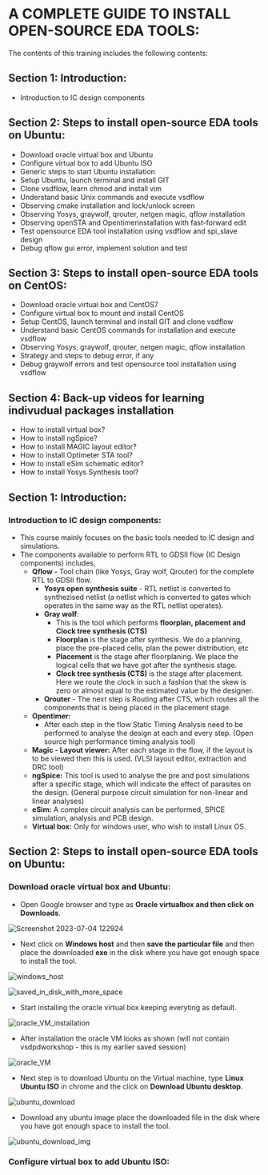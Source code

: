 # **A COMPLETE GUIDE TO INSTALL OPEN-SOURCE EDA TOOLS:** 

The contents of this training includes the following contents:
## Section 1: Introduction:
 * Introduction to IC design components
## Section 2: Steps to install open-source EDA tools on Ubuntu:
 * Download oracle virtual box and Ubuntu
 * Configure virtual box to add Ubuntu ISO
 * Generic steps to start Ubuntu installation
 * Setup Ubuntu, launch terminal and install GIT
 * Clone vsdflow, learn chmod and install vim
 * Understand basic Unix commands and execute vsdflow
 * Observing cmake installation and lock/unlock screen
 * Observing Yosys, graywolf, qrouter, netgen magic, qflow installation
 * Observing openSTA and Opentimerinstallation with fast-forward edit
 * Test opensource EDA tool installation using vsdflow and spi_slave design
 * Debug qflow gui error, implement solution and test
## Section 3: Steps to install open-source EDA tools on CentOS:
 * Download oracle virtual box and CentOS7
 * Configure virtual box to mount and install CentOS 
 * Setup CentOS, launch terminal and install GIT and clone vsdflow
 * Understand basic CentOS commands for installation and execute vsdflow
 * Observing Yosys, graywolf, qrouter, netgen magic, qflow installation
 * Strategy and steps to debug error, if any
 * Debug graywolf errors and test opensource tool installation using vsdflow
## Section 4: Back-up videos for learning indivudual packages installation
 * How to install virtual box?
 * How to install ngSpice?
 * How to install MAGIC layout editor?
 * How to install Optimeter STA tool?
 * How to install eSim schematic editor?
 * How to install Yosys Synthesis tool?

## Section 1: Introduction:

### Introduction to IC design components:
 * This course mainly focuses on the basic tools needed to IC design and simulations.
 * The components available to perform RTL to GDSII flow (IC Design components) includes,
   * **Qflow -** Tool chain (like Yosys, Gray wolf, Qrouter) for the complete RTL to GDSII flow.
     * **Yosys open synthesis suite** - RTL netlist is converted to synthezised netlist (a netlist which is converted to gates which operates in the same way as the RTL netlist operates).
     * **Gray wolf**:
       * This is the tool which performs **floorplan, placement and Clock tree synthesis (CTS)**
       * **Floorplan** is the stage after synthesis. We do a planning, place the pre-placed cells, plan the power distribution, etc
       * **Placement** is the stage after floorplaning. We place the logical cells that we have got after the synthesis stage.
       * **Clock tree synthesis (CTS)** is the stage after placement. Here we route the clock in such a fashion that the skew is zero or almost equal to the estimated value by the designer.  
     * **Qrouter** - The next step is Routing after CTS, which routes all the components that is being placed in the placement stage.
   * **Opentimer:**
     * After each step in the flow Static Timing Analysis need to be performed to analyse the design at each and every step. (Open source high performance timing analysis tool)
   * **Magic - Layout viewer:** After each stage in the flow, if the layout is to be viewed then this is used. (VLSI layout editor, extraction and DRC tool)
   * **ngSpice:** This tool is used to analyse the pre and post simulations after a specific stage, which will indicate the effect of parasites on the design. (General purpose circuit simulation for non-linear and linear analyses)
   * **eSim:** A complex circuit analysis can be performed, SPICE simulation, analysis and PCB design.
   * **Virtual box:** Only for windows user, who wish to install Linux OS.

## Section 2: Steps to install open-source EDA tools on Ubuntu:

### Download oracle virtual box and Ubuntu:
  * Open Google browser and type as **Oracle virtualbox and then click on Downloads**.
    
![Screenshot 2023-07-04 122924](https://github.com/shubhagore/a_complete_guide_to_install_OpenSource_EDA_tools_SG/assets/135098553/f89b92bf-3dc7-4944-bbbe-fef563440d7a)

  * Next click on **Windows host** and then **save the particular file** and then place the downloaded **exe** in the disk where you have got enough space to install the tool.

![windows_host](https://github.com/shubhagore/a_complete_guide_to_install_OpenSource_EDA_tools_SG/assets/135098553/1eeddb66-d2ff-44f5-b593-f1eae336577e)

![saved_in_disk_with_more_space](https://github.com/shubhagore/a_complete_guide_to_install_OpenSource_EDA_tools_SG/assets/135098553/52dc02df-7469-439a-8b31-02c4a8f3c631)

  * Start installing the oracle virtual box keeping everyting as default.

![oracle_VM_installation](https://github.com/shubhagore/a_complete_guide_to_install_OpenSource_EDA_tools_SG/assets/135098553/0bed507e-3be0-4a25-8a4b-372e8fe0fda6)

  * After installation the oracle VM looks as shown (will not contain vsdpdworkshop - this is my earlier saved session)

![oracle_VM](https://github.com/shubhagore/a_complete_guide_to_install_OpenSource_EDA_tools_SG/assets/135098553/7f01f28d-0a28-48d9-8ff6-63c6d0c48e70)

  * Next step is to download Ubuntu on the Virtual machine, type **Linux Ubuntu ISO** in chrome and the click on **Download Ubuntu desktop**.

![ubuntu_download](https://github.com/shubhagore/a_complete_guide_to_install_OpenSource_EDA_tools_SG/assets/135098553/5f25d338-c76b-44ca-aabd-830516cf31bb)

  * Download any ubuntu image place the downloaded file in the disk where you have got enough space to install the tool.

![ubuntu_download_img](https://github.com/shubhagore/a_complete_guide_to_install_OpenSource_EDA_tools_SG/assets/135098553/e2f234d6-b475-4241-9cb8-8d384a4b9a0c)

### Configure virtual box to add Ubuntu ISO:












